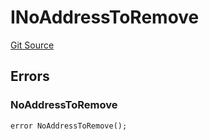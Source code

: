 # INoAddressToRemove
[Git Source](https://github.com/thrackle-io/tron/blob/3af53b224777c5c1f4e2e734b7757bd798236667/src/common/IErrors.sol)


## Errors
### NoAddressToRemove

```solidity
error NoAddressToRemove();
```

